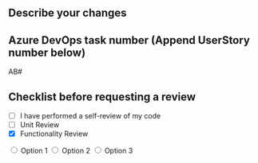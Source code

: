 ## Describe your changes


## Azure DevOps task number (Append UserStory number below)
AB#

## Checklist before requesting a review
- [ ] I have performed a self-review of my code
- [ ] Unit Review
- [X] Functionality Review

<form>  <input type="radio" id="option1" name="options" value="option1">  <label for="option1">Option 1</label>
  <input type="radio" id="option2" name="options" value="option2">  <label for="option2">Option 2</label>
  <input type="radio" id="option3" name="options" value="option3">  <label for="option3">Option 3</label></form>
